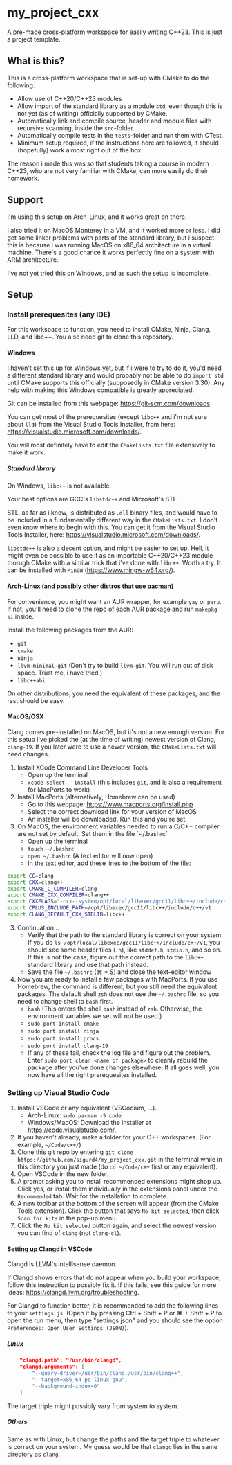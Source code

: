 # my_project_cxx

A pre-made cross-platform workspace for easily writing C++23. This is just a project template.

## What is this?

This is a cross-platform workspace that is set-up with CMake to do the following:
- Allow use of C++20/C++23 modules
- Allow import of the standard library as a module `std`, even though this is not yet (as of writing) officially supported by CMake.
- Automatically link and compile source, header and module files with recursive scanning, inside the `src`-folder.
- Automatically compile tests in the `tests`-folder and run them with CTest.
- Minimum setup required, if the instructions here are followed, it should (hopefully) work almost right out of the box.

The reason i made this was so that students taking a course in modern C++23, who are not very familiar with CMake, can more easily do their homework.

## Support

I'm using this setup on Arch-Linux, and it works great on there.

I also tried it on MacOS Monterey in a VM, and it worked more or less. I did get some linker problems with parts of the standard library, but i suspect this is because i was running MacOS on x86_64 architecture in a virtual machine. There's a good chance it works perfectly fine on a system with ARM architecture.

I've not yet tried this on Windows, and as such the setup is incomplete.

## Setup

### Install prerequesites (any IDE)

For this workspace to function, you need to install CMake, Ninja, Clang, LLD, and libc++. You also need git to clone this repository.

#### Windows

I haven't set this up for Windows yet, but if i were to try to do it, you'd need a different standard library and would probably not be able to do `import std` until CMake supports this officially (supposedly in CMake version 3.30). Any help with making this Windows compatible is greatly appreciated.

Git can be installed from this webpage: https://git-scm.com/downloads.

You can get most of the prerequesites (except `libc++` and i'm not sure about `lld`) from the Visual Studio Tools Installer, from here: https://visualstudio.microsoft.com/downloads/.

You will most definitely have to edit the `CMakeLists.txt` file extensively to make it work.

##### Standard library

On Windows, `libc++` is not available.

Your best options are GCC's `libstdc++` and Microsoft's STL.

STL, as far as i know, is distributed as `.dll` binary files, and would have to be included in a fundamentally different way in the `CMakeLists.txt`. I don't even know where to begin with this. You can get it from the Visual Studio Tools Installer, here: https://visualstudio.microsoft.com/downloads/.

`libstdc++` is also a decent option, and might be easier to set up. Hell, it might even be possible to use it as an importable C++20/C++23 module thorugh CMake with a similar trick that i've done with `libc++`. Worth a try. It can be installed with `MinGW` (https://www.mingw-w64.org/).

#### Arch-Linux (and possibly other distros that use pacman)

For convenience, you might want an AUR wrapper, for example `yay` or `paru`. If not, you'll need to clone the repo of each AUR package and run `makepkg -si` inside.

Install the following packages from the AUR:
- `git`
- `cmake`
- `ninja`
- `llvm-minimal-git` (Don't try to build `llvm-git`. You will run out of disk space. Trust me, i have tried.)
- `libc++abi`

On other distributions, you need the equivalent of these packages, and the rest should be easy.

#### MacOS/OSX

Clang comes pre-installed on MacOS, but it's not a new enough version. For this setup i've picked the (at the time of writing) newest version of Clang, `clang-19`. If you later were to use a newer version, the `CMakeLists.txt` will need changes.

1. Install XCode Command Line Developer Tools
    - Open up the terminal
    - `xcode-select --install` (this includes `git`, and is also a requirement for MacPorts to work)
2. Install MacPorts (alternatively, Homebrew can be used)
    - Go to this webpage: https://www.macports.org/install.php
    - Select the correct download link for your version of MacOS
    - An installer will be downloaded. Run this and you're set.
3. On MacOS, the environment variables needed to run a C/C++ compiler are not set by default. Set them in the file ´~/.bashrc´
    - Open up the terminal
    - `touch ~/.bashrc`
    - `open ~/.bashrc` (A text editor will now open)
    - In the text editor, add these lines to the bottom of the file:
```bash
export CC=clang
export CXX=clang++
export CMAKE_C_COMPILER=clang
export CMAKE_CXX_COMPILER=clang++
export CXXFLAGS="-cxx-isystem/opt/local/libexec/gcc11/libc++/include/c++/v1"
export CPLUS_INCLUDE_PATH=/opt/libexec/gcc11/libc++/include/c++/v1
export CLANG_DEFAULT_CXX_STDLIB=libc++
```
3. Continuation...
    - Verify that the path to the standard library is correct on your system. If you do `ls /opt/local/libexec/gcc11/libc++/include/c++/v1`, you should see some header files (`.h`), like `stddef.h`, `stdio.h`, and so on. If this is not the case, figure out the correct path to the `libc++` standard library and use that path instead.
    - Save the file `~/.bashrc` (⌘ + S) and close the text-editor window
4. Now you are ready to install a few packages with MacPorts. If you use Homebrew, the command is different, but you still need the equivalent packages. The default shell `zsh` does not use the `~/.bashrc` file, so you need to change shell to `bash` first.
    - `bash` (This enters the shell `bash` instead of `zsh`. Otherwise, the environment variables we set will not be used.)
    - `sudo port install cmake`
    - `sudo port install ninja`
    - `sudo port install procs`
    - `sudo port install clang-19`
    - If any of these fail, check the log file and figure out the problem. Enter `sudo port clean <name of package>` to cleanly rebuild the package after you've done changes elsewhere. If all goes well, you now have all the right prerequesites installed.

### Setting up Visual Studio Code

1. Install VSCode or any equivalent (VSCodium, ...).
    - Arch-Linux: `sudo pacman -S code`
    - Windows/MacOS: Download the installer at https://code.visualstudio.com/.
2. If you haven't already, make a folder for your C++ workspaces. (For example, `~/Code/c++/`)
3. Clone this git repo by entering `git clone https://github.com/sigurd4/my_project_cxx.git` in the terminal while in this directory you just made (do `cd ~/Code/c++` first or any equivalent).
4. Open VSCode in the new folder.
5. A prompt asking you to install recommended extensions might shop up. Click yes, or install them individually in the extensions panel under the `Recommended` tab. Wait for the installation to complete.
6. A new toolbar at the bottom of the screen will appear (from the CMake Tools extension). Click the button that says `No kit selected`, then click `Scan for kits` in the pop-up menu.
7. Click the `No kit selected` button again, and select the newest version you can find of `clang` (not `clang-cl`).

 #### Setting up Clangd in VSCode

Clangd is LLVM's intellisense daemon.

If Clangd shows errors that do not appear when you build your workspace, follow this instruction to possibly fix it. If this fails, see this guide for more ideas: https://clangd.llvm.org/troubleshooting.

For Clangd to function better, it is recommended to add the following lines to your `settings.js`. (Open it by pressing Ctrl + Shift + P or ⌘ + Shift + P to open the run menu, then type "settings json" and you should see the option `Preferences: Open User Settings (JSON)`).

##### Linux
 
```json
    "clangd.path": "/usr/bin/clangd",
    "clangd.arguments": [
        "--query-driver=/usr/bin/clang,/usr/bin/clang++",
        "--target=x86_64-pc-linux-gnu",
        "--background-index=0"
    ]
```

The target triple might possibly vary from system to system.

##### Others

Same as with Linux, but change the paths and the target triple to whatever is correct on your system. My guess would be that `clangd` lies in the same directory as `clang`.
